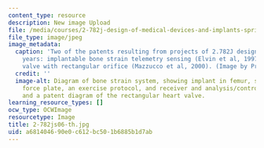 ```yaml
---
content_type: resource
description: New image Upload
file: /media/courses/2-782j-design-of-medical-devices-and-implants-spring-2006/a681404690e0c612bc501b6885b1d7ab_2-782js06-th.jpg
file_type: image/jpeg
image_metadata:
  caption: 'Two of the patents resulting from projects of 2.782J design teams in prior
    years: implantable bone strain telemetry sensing (Elvin et al, 1997) and a heart
    valve with rectangular orifice (Mazzucco et al, 2000). (Image by Prof. Myron Spector.)'
  credit: ''
  image-alt: Diagram of bone strain system, showing implant in femur, standing on
    force plate, an exercise protocol, and receiver and analysis/control modules;
    and a patent diagram of the rectangular heart valve.
learning_resource_types: []
ocw_type: OCWImage
resourcetype: Image
title: 2-782js06-th.jpg
uid: a6814046-90e0-c612-bc50-1b6885b1d7ab
---
```

